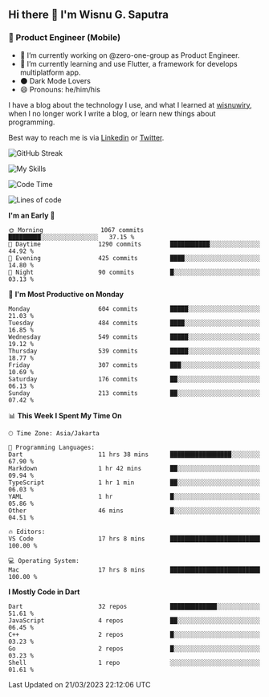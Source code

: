 ## Hi there 👋 I'm Wisnu G. Saputra

### :mobile_phone_off: Product Engineer (Mobile)

- 🔭 I’m currently working on @zero-one-group as Product Engineer.
- 🌱 I’m currently learning and use Flutter, a framework for develops multiplatform app.
- 🌑 Dark Mode Lovers
- 😄 Pronouns: he/him/his

I have a blog about the technology I use, and what I learned at [wisnuwiry](https://wisnuwiry.space/), when I no longer work I write a blog, or learn new things about programming.

Best way to reach me is via [Linkedin](https://www.linkedin.com/in/wisnu-saputra/) or [Twitter](https://twitter.com/wisnuwiry).

![GitHub Streak](https://streak-stats.demolab.com?user=wisnuwiry&theme=dark&hide_border=true)

![My Skills](https://skillicons.dev/icons?i=dart,flutter,kotlin,swift,js,css,neovim,git,linux&perline=5)

<!--START_SECTION:waka-->
![Code Time](http://img.shields.io/badge/Code%20Time-322%20hrs%205%20mins-blue)

![Lines of code](https://img.shields.io/badge/From%20Hello%20World%20I%27ve%20Written-4.4%20million%20lines%20of%20code-blue)

**I'm an Early 🐤** 

```text
🌞 Morning                1067 commits        █████████░░░░░░░░░░░░░░░░   37.15 % 
🌆 Daytime                1290 commits        ███████████░░░░░░░░░░░░░░   44.92 % 
🌃 Evening                425 commits         ████░░░░░░░░░░░░░░░░░░░░░   14.80 % 
🌙 Night                  90 commits          █░░░░░░░░░░░░░░░░░░░░░░░░   03.13 % 
```
📅 **I'm Most Productive on Monday** 

```text
Monday                   604 commits         █████░░░░░░░░░░░░░░░░░░░░   21.03 % 
Tuesday                  484 commits         ████░░░░░░░░░░░░░░░░░░░░░   16.85 % 
Wednesday                549 commits         █████░░░░░░░░░░░░░░░░░░░░   19.12 % 
Thursday                 539 commits         █████░░░░░░░░░░░░░░░░░░░░   18.77 % 
Friday                   307 commits         ███░░░░░░░░░░░░░░░░░░░░░░   10.69 % 
Saturday                 176 commits         ██░░░░░░░░░░░░░░░░░░░░░░░   06.13 % 
Sunday                   213 commits         ██░░░░░░░░░░░░░░░░░░░░░░░   07.42 % 
```


📊 **This Week I Spent My Time On** 

```text
🕑︎ Time Zone: Asia/Jakarta

💬 Programming Languages: 
Dart                     11 hrs 38 mins      █████████████████░░░░░░░░   67.90 % 
Markdown                 1 hr 42 mins        ██░░░░░░░░░░░░░░░░░░░░░░░   09.94 % 
TypeScript               1 hr 1 min          ██░░░░░░░░░░░░░░░░░░░░░░░   06.03 % 
YAML                     1 hr                █░░░░░░░░░░░░░░░░░░░░░░░░   05.86 % 
Other                    46 mins             █░░░░░░░░░░░░░░░░░░░░░░░░   04.51 % 

🔥 Editors: 
VS Code                  17 hrs 8 mins       █████████████████████████   100.00 % 

💻 Operating System: 
Mac                      17 hrs 8 mins       █████████████████████████   100.00 % 
```

**I Mostly Code in Dart** 

```text
Dart                     32 repos            █████████████░░░░░░░░░░░░   51.61 % 
JavaScript               4 repos             ██░░░░░░░░░░░░░░░░░░░░░░░   06.45 % 
C++                      2 repos             █░░░░░░░░░░░░░░░░░░░░░░░░   03.23 % 
Go                       2 repos             █░░░░░░░░░░░░░░░░░░░░░░░░   03.23 % 
Shell                    1 repo              ░░░░░░░░░░░░░░░░░░░░░░░░░   01.61 % 
```




 Last Updated on 21/03/2023 22:12:06 UTC
<!--END_SECTION:waka-->
